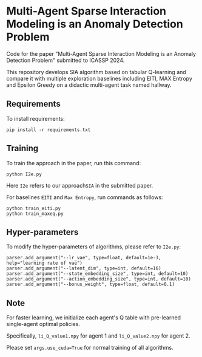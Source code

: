 # Multi-Agent Sparse Interaction Modeling is an Anomaly Detection Problem

Code for the paper "Multi-Agent Sparse Interaction Modeling is an Anomaly Detection Problem" submitted to ICASSP 2024.

This repository develops SIA algorithm based on tabular Q-learning and compare it with multiple exploration baselines 
including EITI, MAX Entropy and Epsilon Greedy on a didactic multi-agent task named hallway.

## Requirements

To install requirements:

```setup
pip install -r requirements.txt
```

## Training

To train the approach in the paper, run this command:

```train
python I2e.py
```

Here ```I2e``` refers to our approach```SIA``` in the submitted paper.

For baselines ```EITI``` and ```Max Entropy```, run commands as follows:

```train
python train_eiti.py
python train_maxeq.py
```

## Hyper-parameters

To modify the hyper-parameters of algorithms, please refer to ```I2e.py```:

```
parser.add_argument("--lr_vae", type=float, default=1e-3, help="learning rate of vae")
parser.add_argument("--latent_dim", type=int, default=16)
parser.add_argument("--state_embedding_size", type=int, default=10)
parser.add_argument("--action_embedding_size", type=int, default=10)
parser.add_argument("--bonus_weight", type=float, default=0.1)
```

## Note

For faster learning, we initialize each agent's Q table with pre-learned single-agent optimal
policies.

Specifically, ```li_Q_value1.npy``` for agent 1 and ```li_Q_value2.npy``` for agent 2.

Please set ```args.use_cuda=True``` for normal training of all algorithms.
